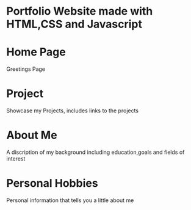 # Portfolio Website made with HTML,CSS and Javascript

# Home Page
Greetings Page
# Project
Showcase my Projects, includes links to the projects
# About Me
A discription of my background including education,goals and fields of interest
# Personal Hobbies
Personal information that tells you a little about me
